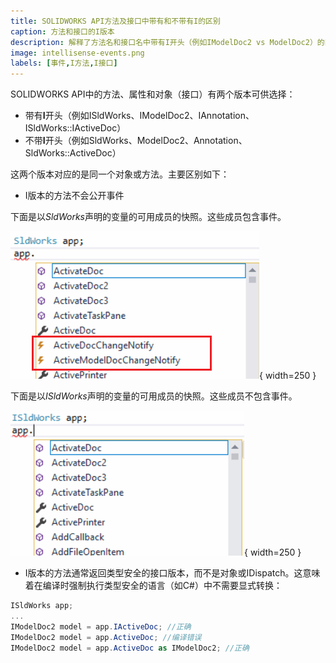 ```yaml
---
title: SOLIDWORKS API方法及接口中带有和不带有I的区别
caption: 方法和接口的I版本
description: 解释了方法名和接口名中带有I开头（例如IModelDoc2 vs ModelDoc2）的区别
image: intellisense-events.png
labels: [事件,I方法,I接口]
---
```

SOLIDWORKS API中的方法、属性和对象（接口）有两个版本可供选择：

* 带有**I**开头（例如ISldWorks、IModelDoc2、IAnnotation、ISldWorks::IActiveDoc）
* 不带**I**开头（例如SldWorks、ModelDoc2、Annotation、SldWorks::ActiveDoc）

这两个版本对应的是同一个对象或方法。主要区别如下：

* I版本的方法不会公开事件

下面是以*SldWorks*声明的变量的可用成员的快照。这些成员包含事件。

![以SldWorks声明的变量的可用事件列表](intellisense-events.png){ width=250 }

下面是以*ISldWorks*声明的变量的可用成员的快照。这些成员不包含事件。

![以ISldWorks声明的变量的无事件列表](intellisense-no-events.png){ width=250 }

* I版本的方法通常返回类型安全的接口版本，而不是对象或IDispatch。这意味着在编译时强制执行类型安全的语言（如C#）中不需要显式转换：

~~~ cs
ISldWorks app;
...
IModelDoc2 model = app.IActiveDoc; //正确
IModelDoc2 model = app.ActiveDoc; //编译错误
IModelDoc2 model = app.ActiveDoc as IModelDoc2; //正确
~~~